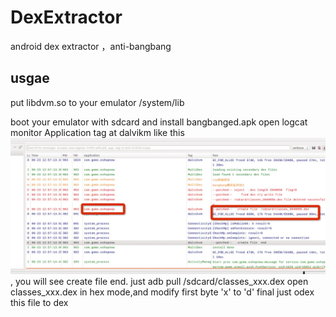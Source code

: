# DexExtractor
android dex  extractor ，anti-bangbang

## usgae
put libdvm.so to your  emulator /system/lib

boot your  emulator  with sdcard and install bangbanged.apk
open  logcat
monitor Application tag at dalvikm like this ![logcat](art/image.png), you will see  create file end.
just  adb  pull /sdcard/classes_xxx.dex
open classes_xxx.dex in hex mode,and  modify first  byte  'x' to 'd'
final just odex  this file to dex
